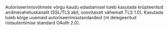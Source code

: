 Autoriseerimisvõtmete võrgu kaudu edastamisel tuleb kasutada krüpteeritud
andmevahetuskanalit (SSL/TLS abil, soovitavalt vähemalt TLS 1.0). Kasutada tuleb
kõige uuemaid autoriseerimisstandardeid (nt delegeeritud ristautentimise
standard OAuth 2.0).
